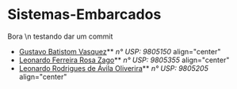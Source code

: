 # Sistemas-Embarcados

Bora \n
testando dar um commit

* [Gustavo Batistom Vasquez](https://github.com/gustavobvasquez)** *n° USP: 9805150* align="center"
* [Leonardo Ferreira Rosa Zago](https://github.com/leonardozado)** *n° USP: 9805355* align="center"
* [Leonardo Rodrigues de Ávila Oliverira](https://github.com/Leonardorodriguesoliveira)** *n° USP: 9805205* align="center"

